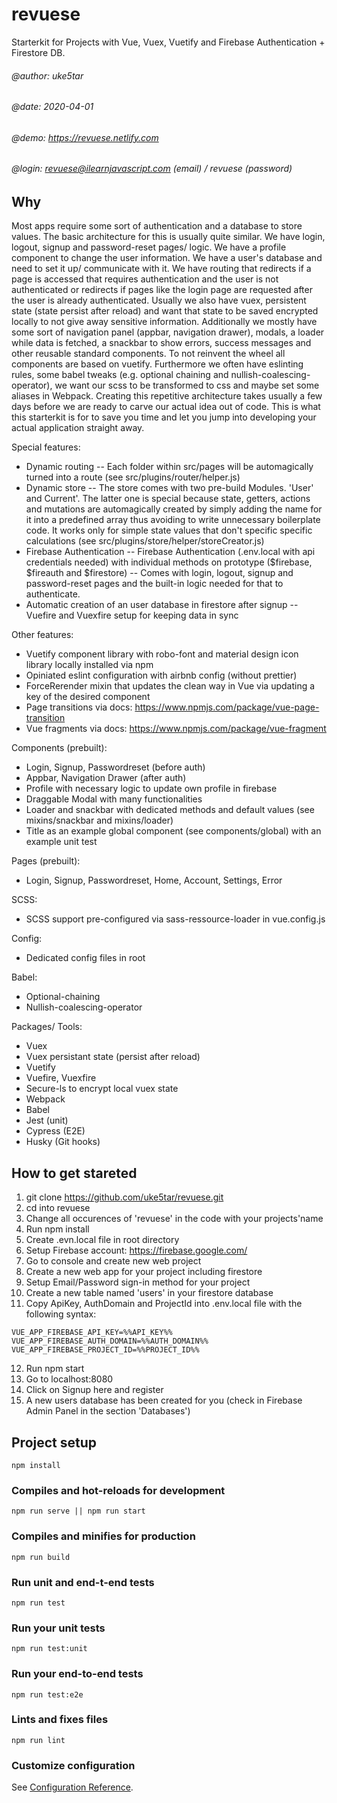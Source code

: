 # revuese
Starterkit for Projects with Vue, Vuex, Vuetify and Firebase Authentication + Firestore DB.

###### @author: uke5tar
###### @date: 2020-04-01
###### @demo: https://revuese.netlify.com
###### @login: revuese@ilearnjavascript.com (email) / revuese (password)

## Why
Most apps require some sort of authentication and a database to store values. The basic architecture for this is usually quite similar. We have login, logout, signup and password-reset pages/ logic. We have a profile component to change the user information. We have a user's database and need to set it up/ communicate with it. We have routing that redirects if a page is accessed that requires authentication and the user is not authenticated or redirects if pages like the login page are requested after the user is already authenticated.
Usually we also have vuex, persistent state (state persist after reload) and want that state to be saved encrypted locally to not give away sensitive information.
Additionally we mostly have some sort of navigation panel (appbar, navigation drawer), modals, a loader while data is fetched, a snackbar to show errors, success messages and other reusable standard components. To not reinvent the wheel all components are based on vuetify.
Furthermore we often have eslinting rules, some babel tweaks (e.g. optional chaining and nullish-coalescing-operator), we want our scss to be transformed to css and maybe set some aliases in Webpack.
Creating this repetitive architecture takes usually a few days before we are ready to carve our actual idea out of code.
This is what this starterkit is for to save you time and let you jump into developing your actual application straight away.

Special features:
- Dynamic routing
-- Each folder within src/pages will be automagically turned into a route (see src/plugins/router/helper.js) 
- Dynamic store
-- The store comes with two pre-build Modules. 'User' and Current'. The latter one is special because state, getters, actions and mutations are automagically created by simply adding the name for it into a predefined array thus avoiding to write unnecessary boilerplate code. It works only for simple state values that don't specific specific calculations (see src/plugins/store/helper/storeCreator.js) 
- Firebase Authentication
-- Firebase Authentication (.env.local with api credentials needed) with individual methods on prototype ($firebase, $fireauth and $firestore)
-- Comes with login, logout, signup and password-reset pages and the built-in logic needed for that to authenticate.
- Automatic creation of an user database in firestore after signup
-- Vuefire and Vuexfire setup for keeping data in sync

Other features:
- Vuetify component library with robo-font and material design icon library locally installed via npm 
- Opiniated eslint configuration with airbnb config (without prettier)
- ForceRerender mixin that updates the clean way in Vue via updating a key of the desired component
- Page transitions via docs: https://www.npmjs.com/package/vue-page-transition
- Vue fragments via docs: https://www.npmjs.com/package/vue-fragment

Components (prebuilt):
- Login, Signup, Passwordreset (before auth)
- Appbar, Navigation Drawer (after auth)
- Profile with necessary logic to update own profile in firebase
- Draggable Modal with many functionalities
- Loader and snackbar with dedicated methods and default values (see mixins/snackbar and mixins/loader)
- Title as an example global component (see components/global) with an example unit test

Pages (prebuilt):
- Login, Signup, Passwordreset, Home, Account, Settings, Error

SCSS:
- SCSS support pre-configured via sass-ressource-loader in vue.config.js

Config:
- Dedicated config files in root

Babel:
- Optional-chaining
- Nullish-coalescing-operator

Packages/ Tools:
- Vuex
- Vuex persistant state (persist after reload)
- Vuetify
- Vuefire, Vuexfire
- Secure-ls to encrypt local vuex state
- Webpack
- Babel
- Jest (unit)
- Cypress (E2E)
- Husky (Git hooks)

## How to get stareted
1. git clone https://github.com/uke5tar/revuese.git
2. cd into revuese
3. Change all occurences of 'revuese' in the code with your projects'name
4. Run npm install
5. Create .evn.local file in root directory 
6. Setup Firebase account: https://firebase.google.com/
7. Go to console and create new web project
8. Create a new web app for your project including firestore
9. Setup Email/Password sign-in method for your project
10. Create a new table named 'users' in your firestore database
11. Copy ApiKey, AuthDomain and ProjectId into .env.local file with the following syntax:
```
VUE_APP_FIREBASE_API_KEY=%%API_KEY%%
VUE_APP_FIREBASE_AUTH_DOMAIN=%%AUTH_DOMAIN%%
VUE_APP_FIREBASE_PROJECT_ID=%%PROJECT_ID%%
```
12. Run npm start
13. Go to localhost:8080
14. Click on Signup here and register
15. A new users database has been created for you (check in Firebase Admin Panel in the section 'Databases')


## Project setup
```
npm install
```

### Compiles and hot-reloads for development
```
npm run serve || npm run start
```

### Compiles and minifies for production
```
npm run build
```

### Run unit and end-t-end tests
```
npm run test
```

### Run your unit tests
```
npm run test:unit
```

### Run your end-to-end tests
```
npm run test:e2e
```

### Lints and fixes files
```
npm run lint
```

### Customize configuration
See [Configuration Reference](https://cli.vuejs.org/config/).
